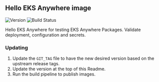 ## **Hello EKS Anywhere image**
![Version](https://img.shields.io/badge/version-v0.1.0-blue)
![Build Status](https://codebuild.us-west-2.amazonaws.com/badges?uuid=eyJlbmNyeXB0ZWREYXRhIjoiZThzcTBqV1o0ZVN6QXVIem96alF3dVZidnVwT1hyT3BYS0FoRU9WdlJnY0NySmFwb0dXWGdsMVBndzNxRjZWWXJlYWdnRi9xc3VZZmpKdzRHZnJEQUtJPSIsIml2UGFyYW1ldGVyU3BlYyI6ImFvOU5wRk9LRThzWE5nL00iLCJtYXRlcmlhbFNldFNlcmlhbCI6MX0%3D&branch=main)

Hello EKS Anywhere for testing EKS Anywhere Packages. Validate deployment, configuration and secrets.


### Updating

1. Update the `GIT_TAG` file to have the new desired version based on the upstream release tags.
2. Update the version at the top of this Readme.
3. Run the build pipeline to publish images.

